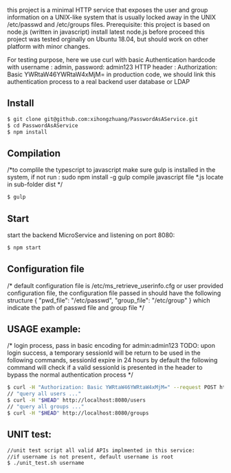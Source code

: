 
this project is a minimal HTTP service that exposes the user and group information on
a UNIX-like system that is usually locked away in the UNIX /etc/passwd and /etc/groups files.
Prerequisite:
    this project is based on node.js (written in javascript)
    install latest node.js before proceed
    this project was tested orginally on Ubuntu 18.04, but should work on other platform with minor changes.

For testing purpose, here we use curl with basic Authentication hardcode with username : admin, password: admin123
HTTP header :
Authorization: Basic YWRtaW46YWRtaW4xMjM=
in production code, we should link this authentication process to a real backend user database or LDAP

Install
--------------

``` sh
$ git clone git@github.com:xihongzhuang/PasswordAsAService.git
$ cd PasswordAsAService
$ npm install
```

Compilation
--------------
/*to complile the typescript to javascript
make sure gulp is installed in the system, if not run : sudo npm install -g gulp
compile javascript file *.js locate in sub-folder dist
*/
``` sh
$ gulp
```

Start
--------------
start the backend MicroService and listening on port 8080:
``` sh
$ npm start
```

Configuration file
--------------
/*
default configuration file is /etc/ms_retrieve_userinfo.cfg or user provided configuration file,
the configuration file passed in should have the following structure
{
"pwd_file": "/etc/passwd",
"group_file": "/etc/group"
}
which indicate the path of passwd file and group file
*/

USAGE example:
--------------
/*
login process, pass in basic encoding for admin:admin123
TODO: 
    upon login success, a temporary sessionId will be return to be used in the following commands, sessionId expire in 24 hours by default
    the following command will check if a valid sessionId is presented in the header to bypass the normal authentication process
*/
``` sh
$ curl -H "Authorization: Basic YWRtaW46YWRtaW4xMjM=" --request POST http://localhost:8080/users/login
// "query all users ..."
$ curl -H "$HEAD" http://localhost:8080/users
// "query all groups ..."
$ curl -H "$HEAD" http://localhost:8080/groups
```

UNIT test:
--------------
``` sh
//unit test script all valid APIs implmented in this service:
//if username is not present, default username is root 
$ ./unit_test.sh username
```


